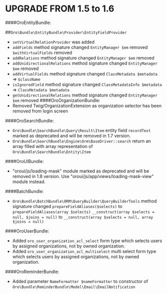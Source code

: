 UPGRADE FROM 1.5 to 1.6
=======================

####OroEntityBundle:

##`Oro\Bundle\EntityBundle\Provider\EntityFieldProvider`
- `setVirtualRelationProvider` was added
- `addFields` method signature changed
    `EntityManager $em` removed
    `$withVirtualFields` removed
- `addRelations` method signature changed
    `EntityManager $em` removed
- `addUnidirectionalRelations` method signature changed
    `EntityManager $em` removed
- `addVirtualFields` method signature changed
    `ClassMetadata $metadata` => `$className`
- `isIgnoredField` method signature changed
    `ClassMetadataInfo $metadata` => `ClassMetadata $metadata`
- `getUnidirectionalRelations` method signature changed
    `EntityManager $em` removed
####OroOrganizationBundle:
- Removed Twig/OrganizationExtension as organization selector has been removed from login screen

####OroSearchBundle:
 - `Oro\Bundle\SearchBundle\Query\Result\Item` entity field `recordText` marked as deprecated and will be removed in 1.7 version.
 - `Oro\Bundle\SearchBundle\Engine\Orm\BaseDriver::search` return an array filled with array representation of `Oro\Bundle\SearchBundle\Entity\Item`

####OroUIBundle:
 - "oroui/js/loading-mask" module marked as deprecated and will be removed in 1.8 version. Use "oroui/js/app/views/loading-mask-view" module instead.

####BatchBundle:
- `Oro\Bundle\BatchBundle\ORM\QueryBuilder\QueryBuilderTools` method signature changed
    `prepareFieldAliases($selects)` to `prepareFieldAliases(array $selects)`
    `__construct(array $selects = null, $joins = null)` to `__construct(array $selects = null, array $joins = null)`
    
####OroUserBundle:
- Added `oro_user_organization_acl_select` form type which selects users by assigned organizations, not by owned organization.    
- Added `oro_user_organization_acl_multiselect` multi select form type which selects users by assigned organizations, not by owned organization.   

####OroReminderBundle:
- Added parameter `NameFormatter $nameFormatter` to constructor of `Oro\Bundle\ReminderBundle\Model\Email\EmailNotification`
